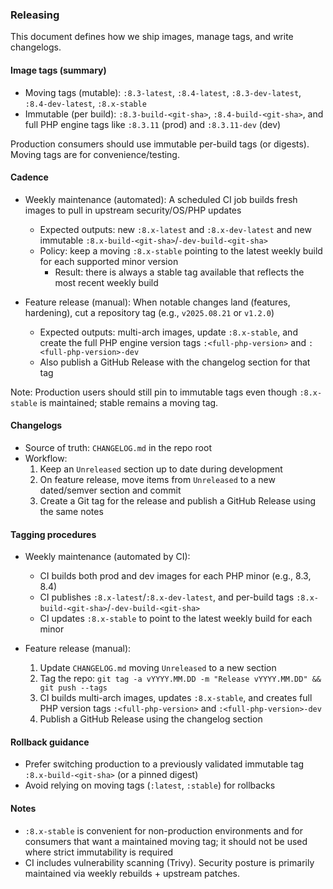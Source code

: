 ### Releasing

This document defines how we ship images, manage tags, and write changelogs.

#### Image tags (summary)
- Moving tags (mutable): `:8.3-latest`, `:8.4-latest`, `:8.3-dev-latest`, `:8.4-dev-latest`, `:8.x-stable`
- Immutable (per build): `:8.3-build-<git-sha>`, `:8.4-build-<git-sha>`, and full PHP engine tags like `:8.3.11` (prod) and `:8.3.11-dev` (dev)

Production consumers should use immutable per-build tags (or digests). Moving tags are for convenience/testing.

#### Cadence
- Weekly maintenance (automated): A scheduled CI job builds fresh images to pull in upstream security/OS/PHP updates
  - Expected outputs: new `:8.x-latest` and `:8.x-dev-latest` and new immutable `:8.x-build-<git-sha>`/`-dev-build-<git-sha>`
  - Policy: keep a moving `:8.x-stable` pointing to the latest weekly build for each supported minor version
    - Result: there is always a stable tag available that reflects the most recent weekly build

- Feature release (manual): When notable changes land (features, hardening), cut a repository tag (e.g., `v2025.08.21` or `v1.2.0`)
  - Expected outputs: multi-arch images, update `:8.x-stable`, and create the full PHP engine version tags `:<full-php-version>` and `:<full-php-version>-dev`
  - Also publish a GitHub Release with the changelog section for that tag

Note: Production users should still pin to immutable tags even though `:8.x-stable` is maintained; stable remains a moving tag.

#### Changelogs
- Source of truth: `CHANGELOG.md` in the repo root
- Workflow:
  1) Keep an `Unreleased` section up to date during development
  2) On feature release, move items from `Unreleased` to a new dated/semver section and commit
  3) Create a Git tag for the release and publish a GitHub Release using the same notes

#### Tagging procedures
- Weekly maintenance (automated by CI):
  - CI builds both prod and dev images for each PHP minor (e.g., 8.3, 8.4)
  - CI publishes `:8.x-latest`/`:8.x-dev-latest`, and per-build tags `:8.x-build-<git-sha>`/`-dev-build-<git-sha>`
  - CI updates `:8.x-stable` to point to the latest weekly build for each minor

- Feature release (manual):
  1) Update `CHANGELOG.md` moving `Unreleased` to a new section
  2) Tag the repo: `git tag -a vYYYY.MM.DD -m "Release vYYYY.MM.DD" && git push --tags`
  3) CI builds multi-arch images, updates `:8.x-stable`, and creates full PHP version tags `:<full-php-version>` and `:<full-php-version>-dev`
  4) Publish a GitHub Release using the changelog section

#### Rollback guidance
- Prefer switching production to a previously validated immutable tag `:8.x-build-<git-sha>` (or a pinned digest)
- Avoid relying on moving tags (`:latest`, `:stable`) for rollbacks

#### Notes
- `:8.x-stable` is convenient for non-production environments and for consumers that want a maintained moving tag; it should not be used where strict immutability is required
- CI includes vulnerability scanning (Trivy). Security posture is primarily maintained via weekly rebuilds + upstream patches.


